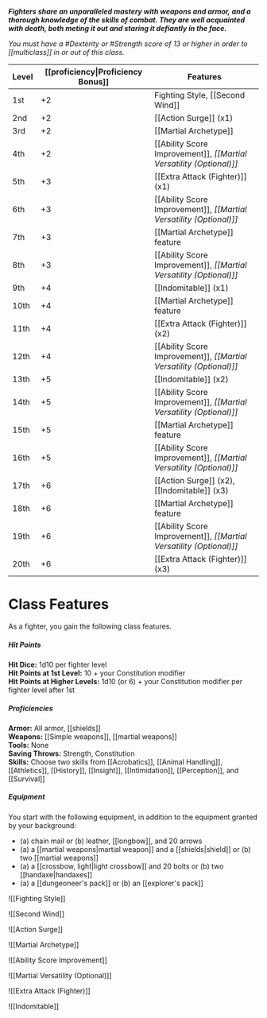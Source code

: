 **_Fighters share an unparalleled mastery with weapons and armor, and a thorough knowledge of the skills of combat. They are well acquainted with death, both meting it out and staring it defiantly in the face._**

_You must have a #Dexterity or #Strength score of 13 or higher in order to [[multiclass]] in or out of this class._

| Level | [[proficiency\|Proficiency Bonus]] | Features                                                    |
| ----- | ----------------- | ----------------------------------------------------------- |
| 1st   | +2                | Fighting Style, [[Second Wind]]                                 |
| 2nd   | +2                | [[Action Surge]] (x1)                                           |
| 3rd   | +2                | [[Martial Archetype]]                                           |
| 4th   | +2                | [[Ability Score Improvement]], _[[Martial Versatility (Optional)]]_ |
| 5th   | +3                | [[Extra Attack (Fighter)]] (x1)                                           |
| 6th   | +3                | [[Ability Score Improvement]], _[[Martial Versatility (Optional)]]_ |
| 7th   | +3                | [[Martial Archetype]] feature                                   |
| 8th   | +3                | [[Ability Score Improvement]], _[[Martial Versatility (Optional)]]_ |
| 9th   | +4                | [[Indomitable]] (x1)                                            |
| 10th  | +4                | [[Martial Archetype]] feature                                   |
| 11th  | +4                | [[Extra Attack (Fighter)]] (x2)                                           |
| 12th  | +4                | [[Ability Score Improvement]], _[[Martial Versatility (Optional)]]_ |
| 13th  | +5                | [[Indomitable]] (x2)                                            |
| 14th  | +5                | [[Ability Score Improvement]], _[[Martial Versatility (Optional)]]_ |
| 15th  | +5                | [[Martial Archetype]] feature                                   |
| 16th  | +5                | [[Ability Score Improvement]], _[[Martial Versatility (Optional)]]_ |
| 17th  | +6                | [[Action Surge]] (x2), [[Indomitable]] (x3)                         |
| 18th  | +6                | [[Martial Archetype]] feature                                   |
| 19th  | +6                | [[Ability Score Improvement]], _[[Martial Versatility (Optional)]]_ |
| 20th  | +6                | [[Extra Attack (Fighter)]] (x3)                                           |

# Class Features
As a fighter, you gain the following class features.

##### Hit Points
**Hit Dice:** 1d10 per fighter level  
**Hit Points at 1st Level:** 10 + your Constitution modifier  
**Hit Points at Higher Levels:** 1d10 (or 6) + your Constitution modifier per fighter level after 1st

##### Proficiencies
**Armor:** All armor, [[shields]]  
**Weapons:** [[Simple weapons]], [[martial weapons]]  
**Tools:** None  
**Saving Throws:** Strength, Constitution  
**Skills:** Choose two skills from [[Acrobatics]], [[Animal Handling]], [[Athletics]], [[History]], [[Insight]], [[Intimidation]], [[Perception]], and [[Survival]]

##### Equipment
You start with the following equipment, in addition to the equipment granted by your background:
- (a) chain mail or (b) leather, [[longbow]], and 20 arrows
- (a) a [[martial weapons|martial weapon]] and a [[shields|shield]] or (b) two [[martial weapons]]
- (a) a [[crossbow, light|light crossbow]] and 20 bolts or (b) two [[handaxe|handaxes]]
- (a) a [[dungeoneer's pack]] or (b) an [[explorer's pack]]

![[Fighting Style]]


![[Second Wind]]

![[Action Surge]]

![[Martial Archetype]]

![[Ability Score Improvement]]

![[Martial Versatility (Optional)]]

![[Extra Attack (Fighter)]]

![[Indomitable]]